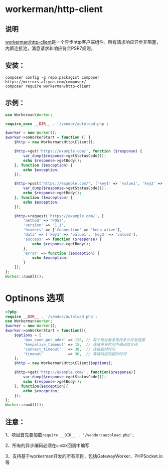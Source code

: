 # workerman/http-client
## 说明
 [workerman/http-client](https://github.com/walkor/http-client)是一个异步http客户端组件。所有请求响应异步非阻塞，内置连接池，消息请求和响应符合PSR7规则。

## 安装：
```
composer config -g repo.packagist composer https://mirrors.aliyun.com/composer/
composer require workerman/http-client
```

## 示例：

```php
use Workerman\Worker;

require_once __DIR__ . '/vendor/autoload.php';

$worker = new Worker();
$worker->onWorkerStart = function () {
    $http = new Workerman\Http\Client();

    $http->get('https://example.com/', function ($response) {
        var_dump($response->getStatusCode());
        echo $response->getBody();
    }, function ($exception) {
        echo $exception;
    });

    $http->post('https://example.com/', ['key1' => 'value1', 'key2' => 'value2'], function ($response) {
        var_dump($response->getStatusCode());
        echo $response->getBody();
    }, function ($exception) {
        echo $exception;
    });

    $http->request('https://example.com/', [
        'method' => 'POST',
        'version' => '1.1',
        'headers' => ['Connection' => 'keep-alive'],
        'data' => ['key1' => 'value1', 'key2' => 'value2'],
        'success' => function ($response) {
            echo $response->getBody();
        },
        'error' => function ($exception) {
            echo $exception;
        }
    ]);
};
Worker::runAll();
```

# Optinons 选项
```php
<?php
require __DIR__ . '/vendor/autoload.php';
use Workerman\Worker;
$worker = new Worker();
$worker->onWorkerStart = function(){
    $options = [
        'max_conn_per_addr' => 128, // 每个地址最多维持多少并发连接
        'keepalive_timeout' => 15,  // 连接多长时间不通讯就关闭
        'connect_timeout'   => 30,  // 连接超时时间
        'timeout'           => 30,  // 等待响应的超时时间
    ];
    $http = new Workerman\Http\Client($options);

    $http->get('http://example.com/', function($response){
        var_dump($response->getStatusCode());
        echo $response->getBody();
    }, function($exception){
        echo $exception;
    });
};
Worker::runAll();
```

## 注意：

1、项目首先要加载`require __DIR__ . '/vendor/autoload.php';`

2、所有的异步编码必须在```onXXX```回调中编写

3、支持基于workerman开发的所有项目，包括GatewayWorker、PHPSocket.io等



